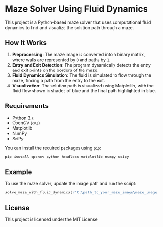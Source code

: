 # Maze Solver Using Fluid Dynamics

This project is a Python-based maze solver that uses computational fluid dynamics to find and visualize the solution path through a maze.

## How It Works

1. **Preprocessing**: The maze image is converted into a binary matrix, where walls are represented by `0` and paths by `1`.
2. **Entry and Exit Detection**: The program dynamically detects the entry and exit points on the borders of the maze.
3. **Fluid Dynamics Simulation**: The fluid is simulated to flow through the maze, finding a path from the entry to the exit.
4. **Visualization**: The solution path is visualized using Matplotlib, with the fluid flow shown in shades of blue and the final path highlighted in blue.

## Requirements

- Python 3.x
- OpenCV (`cv2`)
- Matplotlib
- NumPy
- SciPy

You can install the required packages using `pip`:

```bash
pip install opencv-python-headless matplotlib numpy scipy
```

## Example

To use the maze solver, update the image path and run the script:

```python
solve_maze_with_fluid_dynamics(r'C:\path_to_your_maze_image\maze_image.jpeg')
```

## License
This project is licensed under the MIT License. 

